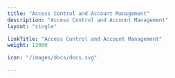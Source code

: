 ```yaml
---
title: "Access Control and Account Management"
description: "Access Control and Account Management"
layout: "single"

linkTitle: "Access Control and Account Management"
weight: 13000

icon: "/images/docs/docs.svg"

---
```


